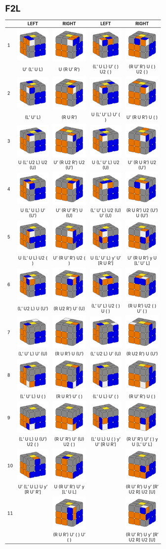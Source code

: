 # F2L

|    | LEFT                       | RIGHT                     | LEFT                          | RIGHT                           |
|:---|:--------------------------:|:-------------------------:|:-----------------------------:|:-------------------------------:|
| 1  | ![1l]                      | ![1r]                     | ![2l]                         | ![2r]                           |
|    | U' (L’ U L)                | U (R U’ R’)               | (L’ U L) U’ ( ) U2 ( )        | (R U’ R’) U ( ) U2 ( )          |
| 2  | ![3l]                      | ![3r]                     | ![4l]                         | ![4r]                           |
|    | (L’ U’ L)                  | (R U R’)                  | U (L’ U’ L) U’ ( )            | U’ (R U R’) U ( )               |
| 3  | ![5l]                      | ![5r]                     | ![6l]                         | ![6r]                           |
|    | U (L’ U2 L) U2 (U)         | U’ (R U2 R’) U2 (U’)      | U (L’ U’ L) U2 (U)            | U’ (R U R’) U2 (U’)             |
| 4  | ![7l]                      | ![7r]                     | ![8l]                         | ![8r]                           |
|    | U (L’ U L) U’ (U’)         | U’ (R U’ R’) U (U)        | (L’ U’ L) U2 (U) U’ (U)       | (R U R’) U2 (U’) U (U’)         |
| 5  | ![9l]                      | ![9r]                     | ![10l]                        | ![10r]                          |
|    | U (L’ U L) U2 ( )          | U’ (R U’ R’) U2 ( )       | U (L’ U’ L) y’ U’ [R U R’]    | U’ (R U R’) y U [L’ U’ L]       |
| 6  | ![11l]                     | ![11r]                    | ![12l]                        | ![12r]                          |
|    | (L’ U2 L) U (U’)           | (R U2 R’) U’ (U)          | (L’ U’ L) U2 ( ) U ( )        | (R U R’) U2 ( ) U’ ( )          |
| 7  | ![13l]                     | ![13r]                    | ![14l]                        | ![14r]                          |
|    | (L’ U’ L) U’ (U)           | (R U R’) U (U’)           | (L’ U2 L) U’ (U)              | (R U2 R’) U (U’)                |
| 8  | ![15l]                     | ![15r]                    | ![16l]                        | ![16r]                          |
|    | (L’ U’ L) U ( )            | (R U R’) U’ ( )           | (L’ U L) U’ ( )               | (R U’ R’) U ( )                 |
| 9  | ![17l]                     | ![17r]                    | ![18l]                        | ![18r]                          |
|    | (L’ U L) U (U’) U2 ( )     | (R U’ R’) U’ (U) U2 ( )   | (L’ U L) U ( ) y’ U’ [R U R’] | (R U’ R’) U’ ( ) y U [L’ U’ L]  |
| 10 | ![19l]                     | ![19r]                    |                               | ![22r]                          |
|    | U’ (L’ U L) U y’ [R U’ R’] | U (R U’ R’) U’ y [L’ U L] |                               | (R U’ R’) U y’ [R’ U2 R] U2 [U] |
| 11 |                            | ![20r]                    |                               | ![21r]                          |
|    |                            | (R U R’) U’ ( ) U’ ( )    |                               | (R U’ R’) U y’ [R’ U2 R] U2 [U] |


[//]: # (Links to png images)
[1l]: ./src/images/1l.png "1l image"
[1r]: ./src/images/1r.png "1r image"
[2l]: ./src/images/2l.png "2l image"
[2r]: ./src/images/2r.png "2r image"
[3l]: ./src/images/3l.png "3l image"
[3r]: ./src/images/3r.png "3r image"
[4l]: ./src/images/4l.png "4l image"
[4r]: ./src/images/4r.png "4r image"
[5l]: ./src/images/5l.png "5l image"
[5r]: ./src/images/5r.png "5r image"
[6l]: ./src/images/6l.png "6l image"
[6r]: ./src/images/6r.png "6r image"
[7l]: ./src/images/7l.png "7l image"
[7r]: ./src/images/7r.png "7r image"
[8l]: ./src/images/8l.png "8l image"
[8r]: ./src/images/8r.png "8r image"
[9l]: ./src/images/9l.png "9l image"
[9r]: ./src/images/9r.png "9r image"
[10l]: ./src/images/10l.png "10l image"
[10r]: ./src/images/10r.png "10r image"
[11l]: ./src/images/11l.png "11l image"
[11r]: ./src/images/11r.png "11r image"
[12l]: ./src/images/12l.png "12l image"
[12r]: ./src/images/12r.png "12r image"
[13l]: ./src/images/13l.png "13l image"
[13r]: ./src/images/13r.png "13r image"
[14l]: ./src/images/14l.png "14l image"
[14r]: ./src/images/14r.png "14r image"
[15l]: ./src/images/15l.png "15l image"
[15r]: ./src/images/15r.png "15r image"
[16l]: ./src/images/16l.png "16l image"
[16r]: ./src/images/16r.png "16r image"
[17l]: ./src/images/17l.png "17l image"
[17r]: ./src/images/17r.png "17r image"
[18l]: ./src/images/18l.png "18l image"
[18r]: ./src/images/18r.png "18r image"
[19l]: ./src/images/19l.png "19l image"
[19r]: ./src/images/19r.png "19r image"
[20r]: ./src/images/20r.png "20r image"
[21r]: ./src/images/21r.png "21r image"
[22r]: ./src/images/22r.png "22r image"
